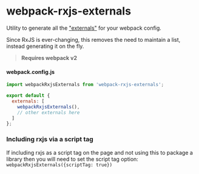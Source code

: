 # webpack-rxjs-externals

Utility to generate all the ["externals"](https://webpack.js.org/configuration/externals/#externals) for your webpack config.

Since RxJS is ever-changing, this removes the need to maintain a list, instead generating it on the fly.

> **Requires webpack v2**

#### webpack.config.js

```js
import webpackRxjsExternals from 'webpack-rxjs-externals';

export default {
  externals: [
    webpackRxjsExternals(),
    // other externals here
  ]
};
```

### Including rxjs via a script tag
If including rxjs as a script tag on the page and not using this to package a library then you will need to set the script tag option: `webpackRxjsExternals({scriptTag: true})`